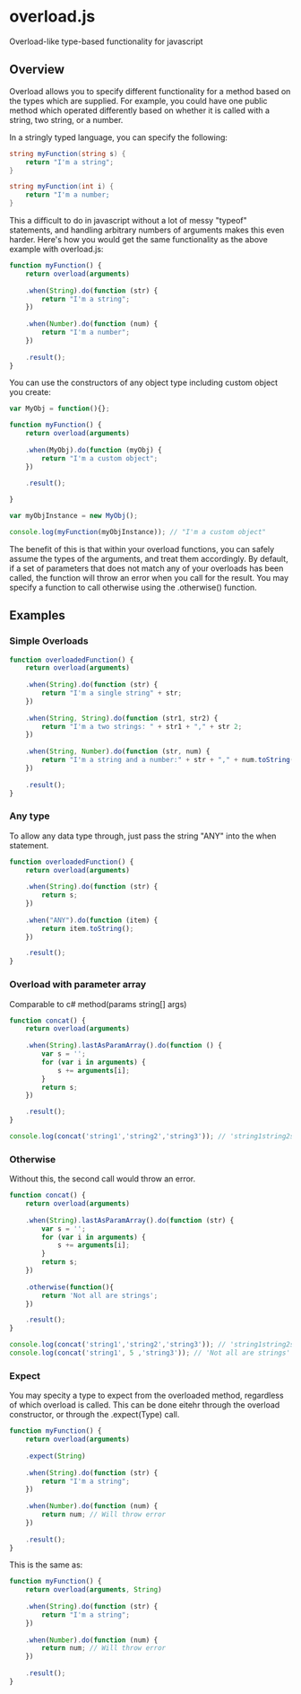 # overload.js
Overload-like type-based functionality for javascript

## Overview
Overload allows you to specify different functionality for a method based on the types which are supplied. For example, you could have one public method which operated differently based on whether it is called with a string, two string, or a number.

In a stringly typed language, you can specify the following:
```csharp
string myFunction(string s) {
    return "I'm a string";
}

string myFunction(int i) {
    return "I'm a number;
}
```

This a difficult to do in javascript without a lot of messy "typeof" statements, and handling arbitrary numbers of arguments makes this even harder. Here's how you would get the same functionality as the above example with overload.js:

```javascript
function myFunction() {
    return overload(arguments)
    
    .when(String).do(function (str) {
        return "I'm a string";
    })
    
    .when(Number).do(function (num) {
        return "I'm a number";
    })
    
    .result();
}
```

You can use the constructors of any object type including custom object you create:

```javascript
var MyObj = function(){};

function myFunction() {
    return overload(arguments)
    
    .when(MyObj).do(function (myObj) {
        return "I'm a custom object";
    })
    
    .result();

}

var myObjInstance = new MyObj();

console.log(myFunction(myObjInstance)); // "I'm a custom object"
```

The benefit of this is that within your overload functions, you can safely assume the types of the arguments, and treat them accordingly.
By default, if a set of parameters that does not match any of your overloads has been called, the function will throw an error when you call for the result. You may specify a function to call otherwise using the .otherwise() function.

## Examples
### Simple Overloads
```javascript
function overloadedFunction() {
    return overload(arguments)
    
    .when(String).do(function (str) {
        return "I'm a single string" + str;
    })
    
    .when(String, String).do(function (str1, str2) {
        return "I'm a two strings: " + str1 + "," + str 2;
    })
    
    .when(String, Number).do(function (str, num) {
        return "I'm a string and a number:" + str + "," + num.toString();
    })
    
    .result();
}
```
### Any type
To allow any data type through, just pass the string "ANY" into the when statement.
```javascript
function overloadedFunction() {
    return overload(arguments)
    
    .when(String).do(function (str) {
        return s;
    })
    
    .when("ANY").do(function (item) {
        return item.toString();
    })

    .result();
}
```

### Overload with parameter array
Comparable to c# method(params string[] args)
```javascript
function concat() {
    return overload(arguments)
    
    .when(String).lastAsParamArray().do(function () {
        var s = '';
        for (var i in arguments) {
            s += arguments[i];
        }
        return s;
    })

    .result();
}

console.log(concat('string1','string2','string3')); // 'string1string2string3'
```

### Otherwise

Without this, the second call would throw an error. 

```javascript
function concat() {
    return overload(arguments)
    
    .when(String).lastAsParamArray().do(function (str) {
        var s = '';
        for (var i in arguments) {
            s += arguments[i];
        }
        return s;
    })
    
    .otherwise(function(){
        return 'Not all are strings';
    })

    .result();
}

console.log(concat('string1','string2','string3')); // 'string1string2string3'
console.log(concat('string1', 5 ,'string3')); // 'Not all are strings'
```

### Expect

You may specity a type to expect from the overloaded method, regardless of which overload is called. This can be done eitehr through the overload constructor, or through the .expect(Type) call.


```javascript
function myFunction() {
    return overload(arguments)
    
    .expect(String)
    
    .when(String).do(function (str) {
        return "I'm a string";
    })
    
    .when(Number).do(function (num) {
        return num; // Will throw error
    })
    
    .result();
}
```

This is the same as:

```javascript
function myFunction() {
    return overload(arguments, String)
    
    .when(String).do(function (str) {
        return "I'm a string";
    })
    
    .when(Number).do(function (num) {
        return num; // Will throw error
    })
    
    .result();
}
```
